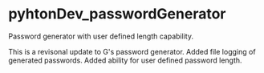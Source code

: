 pyhtonDev_passwordGenerator
===========================

Password generator with user defined length capability.

This is a revisonal update to G's password generator. 
Added file logging of generated passwords. 
Added ability for user defined password length.


